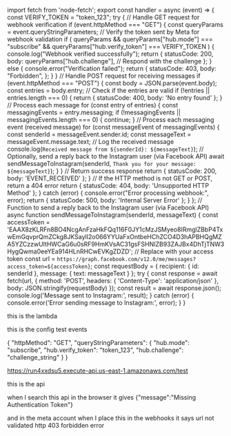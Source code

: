 import fetch from 'node-fetch';
export const handler = async (event) => {
  const VERIFY_TOKEN = "token_123";
  try {
      // Handle GET request for webhook verification
      if (event.httpMethod === "GET") {
          const queryParams = event.queryStringParameters;
          // Verify the token sent by Meta for webhook validation
          if (
              queryParams &&
              queryParams["hub.mode"] === "subscribe" &&
              queryParams["hub.verify_token"] === VERIFY_TOKEN
          ) {
              console.log("Webhook verified successfully");
              return {
                  statusCode: 200,
                  body: queryParams["hub.challenge"],  // Respond with the challenge
              };
          } else {
              console.error("Verification failed");
              return {
                  statusCode: 403,
                  body: "Forbidden",
              };
          }
      }
      // Handle POST request for receiving messages
      if (event.httpMethod === "POST") {
          const body = JSON.parse(event.body);
          const entries = body.entry;
          // Check if the entries are valid
          if (!entries || entries.length === 0) {
              return { statusCode: 400, body: 'No entry found' };
          }
          // Process each message
          for (const entry of entries) {
              const messagingEvents = entry.messaging;
              if (!messagingEvents || messagingEvents.length === 0) {
                  continue;
              }
              // Process each messaging event (received message)
              for (const messageEvent of messagingEvents) {
                  const senderId = messageEvent.sender.id;
                  const messageText = messageEvent.message.text;
                  // Log the received message
                  console.log(`Received message from ${senderId}: ${messageText}`);
                  // Optionally, send a reply back to the Instagram user (via Facebook API)
                  await sendMessageToInstagram(senderId, `Thank you for your message: ${messageText}`);
              }
          }
          // Return success response
          return { statusCode: 200, body: 'EVENT_RECEIVED' };
      }
      // If the HTTP method is not GET or POST, return a 404 error
      return { statusCode: 404, body: 'Unsupported HTTP Method' };
  } catch (error) {
      console.error("Error processing webhook:", error);
      return { statusCode: 500, body: 'Internal Server Error' };
  }
};
// Function to send a reply back to the Instagram user (via Facebook API)
async function sendMessageToInstagram(senderId, messageText) {
  const accessToken = 'EAAX8zKLRFn8BO4NcgAnFzaHkFQq116F0JY1cMzJSMyeo8IRmglZBbP4TxwEmGqvprQmZCkg8JKSaylI2o066YYUaFxOntbeHChZCO4D3hAPBHQgMZA5YZCzzwUItHWCaG6u0sRF9HmKVsAC31gsFSHNIZB93ZAJBx4DhTjTNW3HygQwma0eeYEa914HLnRHCwEVKgZDZD';  // Replace with your access token
  const url = `https://graph.facebook.com/v12.0/me/messages?access_token=${accessToken}`;
  const requestBody = {
      recipient: { id: senderId },
      message: { text: messageText }
  };
  try {
      const response = await fetch(url, {
          method: 'POST',
          headers: { 'Content-Type': 'application/json' },
          body: JSON.stringify(requestBody)
      });
      const result = await response.json();
      console.log('Message sent to Instagram:', result);
  } catch (error) {
      console.error('Error sending message to Instagram:', error);
  }
}

this is the lambda

this is the config test events

{
  "httpMethod": "GET",
  "queryStringParameters": {
    "hub.mode": "subscribe",
    "hub.verify_token": "token_123",
    "hub.challenge": "challenge_string"
  }
}

https://run4xxdsu5.execute-api.us-east-1.amazonaws.com/test

this is the api

when I search this api in the browser it gives  {"message":"Missing Authentication Token"}


and in the meta account when I place this in the webhooks it says url not validated http 403 forbidden error
